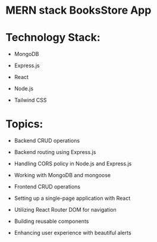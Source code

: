 # MERN stack BooksStore App

# Technology Stack:

- MongoDB

- Express.js

- React

- Node.js

- Tailwind CSS

# Topics:

- Backend CRUD operations

- Backend routing using Express.js

- Handling CORS policy in Node.js and Express.js

- Working with MongoDB and mongoose

- Frontend CRUD operations

- Setting up a single-page application with React

- Utilizing React Router DOM for navigation

- Building reusable components

- Enhancing user experience with beautiful alerts
